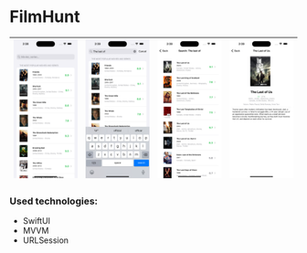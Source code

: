 # FilmHunt

|![screenshot](Screenshots/main_screen.png)|![screenshot](Screenshots/main_screen_keyboard.png)|![screenshot](Screenshots/search_result.png)|![screenshot](Screenshots/movie_details.png)|
|:-:|:-:|:-:|:-:|


### Used technologies:

- SwiftUI
- MVVM
- URLSession
